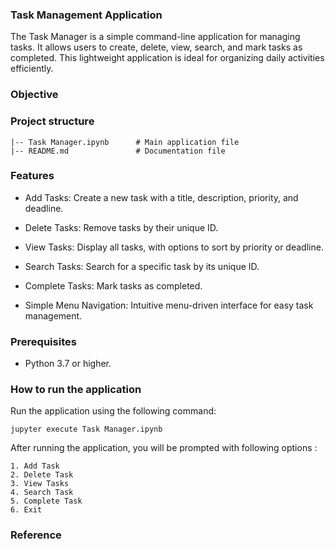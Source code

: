 ### Task Management Application

The Task Manager  is a simple command-line application for managing tasks. It allows users to create, delete, view, search, and mark tasks as completed. This lightweight application is ideal for organizing daily activities efficiently.

### Objective

### Project structure

```
|-- Task Manager.ipynb      # Main application file
|-- README.md               # Documentation file

```

### Features

- Add Tasks: Create a new task with a title, description, priority, and deadline.

- Delete Tasks: Remove tasks by their unique ID.

- View Tasks: Display all tasks, with options to sort by priority or deadline.

- Search Tasks: Search for a specific task by its unique ID.

- Complete Tasks: Mark tasks as completed.

- Simple Menu Navigation: Intuitive menu-driven interface for easy task management.


### Prerequisites

- Python 3.7 or higher.

### How to run the application

Run the application using the following command:

```
jupyter execute Task Manager.ipynb

```

After running the application, you will be prompted with following options :
```
1. Add Task
2. Delete Task
3. View Tasks
4. Search Task
5. Complete Task
6. Exit

```
### Reference
